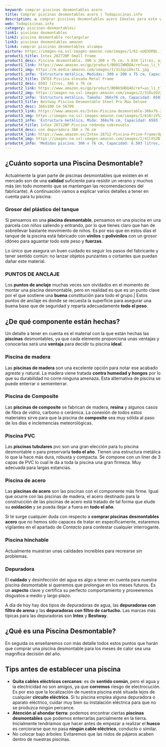 ```yaml
---
keyword: comprar piscinas desmontables acero
title: Comprar piscinas desmontables acero | Todopiscinas.info
description: 🏊 comprar piscinas desmontables acero Ideales para este verano 2021. Aquí puedes comprar comprar piscinas desmontables acero y comparar con otras similares. No dejes escapar comprar piscinas desmontables acero a un precio realmente tentador.
web: Todopiscinas.info
category: piscinas-desmontables/
link1: piscinas desmontables
link2: piscina desmontable rectangular
link3: piscinas desmontables amazon
link4: comprar piscinas desmontables alcampo
picture: https://images-na.ssl-images-amazon.com/images/I/61-uUQ3GR8L.jpg
product1_title: Intex 28272NP Small Frame
product1_desc: Piscina desmontable, 300 x 200 x 75 cm, 3.834 litros, azul
product1_link: https://www.amazon.es/gp/product/B001IWNDDA/ref=as_li_tl?ie=UTF8&camp=3638&creative=24630&creativeASIN=B001IWNDDA&linkCode=as2&tag=todopiscinas0e-21&linkId=25b9d647487c889cb6ef56ed63f50ca1
product1_img: https://m.media-amazon.com/images/I/31ZqsiEkctL.jpg
product1_info: 'Estructura metálica, Medidas: 300 x 200 x 75 cm, Capacidad: 3.834 litros, Para 6 personas (+ 6 años), Fácil montaje, Forma rectangular'
product2_title: INTEX Piscina elevada Metal Frame
product2_desc: 6503 litros, 366 x 76 cm
product2_link: https://www.amazon.es/gp/product/B0065HDQ4O/ref=as_li_tl?ie=UTF8&camp=3638&creative=24630&creativeASIN=B0065HDQ4O&linkCode=as2&tag=todopiscinas0e-21&linkId=ed2430e3ba564d3527ee103df33ed7b3
product2_img: https://images-na.ssl-images-amazon.com/images/I/31Ou2GV2SAL.jpg
product2_info: 'Estructura metálica, Tamaño: 366x76 cm, Capacidad: 6503 litros, Forma circular, De 4 a 7 personas (+6 años)'
product3_title: Bestway Piscina Desmontable Steel Pro Max Deluxe
product3_desc: 366x100 Cm 56709
product3_link: https://www.amazon.es/Intex-Piscina-desmontable-366x76-28210NP/dp/B0065HDQ4O?__mk_es_ES=%C3%85M%C3%85%C5%BD%C3%95%C3%91&crid=25UQGV9HG2INI&dchild=1&keywords=piscinas+desmontables&qid=1615854176&sprefix=piscinas+dem%2Caps%2C201&sr=8-5&linkCode=ll1&tag=todopiscinas0e-21&linkId=34f200977c6cbaab1f3f4d9ac0e64755&language=es_ES&ref_=as_li_ss_tl
product3_img: https://images-na.ssl-images-amazon.com/images/I/616riV%2BiY3L.jpg
product3_info: 'Estructura metálica, Mide: 366x76 cm, Capacidad: 6503 litros, De 4 a 7 personas mayores de 6 años, Forma circular, Tecnología Super-Tough'
product4_title: Intex 26712NP Piscina redonda sobresuelo
product4_desc: con depuradora 366 x 76 cm
product4_link: https://www.amazon.es/Intex-26712-Piscina-Prism-Frame/dp/B07FB823GL?__mk_es_ES=%C3%85M%C3%85%C5%BD%C3%95%C3%91&dchild=1&keywords=piscinas+desmontables+con+depuradora&qid=1615936418&sr=8-5&linkCode=ll1&tag=todopiscinas0e-21&linkId=d98699de7830cd471766fa1daa36de34&language=es_ES&ref_=as_li_ss_tl
product4_img: https://images-na.ssl-images-amazon.com/images/I/41lX%2B-YpibL.jpg
product4_info: 'Medidas piscina: 366 x 76 cm, Capacidad: 6.503 litros, Incluye depuradora de cartucha A, Lona resistente triple capa'
---
```




## ¿Cuánto soporta una Piscina Desmontable?

Actualmente la gran parte de piscinas desmontables que existen en el mercado son de una **calidad** suficiente para resistir un verano y muchos más (en todo momento que se mantengan las recomendaciones del fabricante). A continuación vamos a explicar varios detalles a tener en cuenta para tu piscina:


### Grosor del plástico del tanque

Si pensamos en una **piscina desmontable**, pensamos en una piscina en una parcela con niños saliendo y entrando, por lo que tienes claro que han de sobrellevar bastante movimiento de niños. Es por eso que en estos días el tanque de la piscina está fabricado con **vinilos** o **polivinilos** con un grosor idóneo para aguantar todo este peso y **fuerzas**.

Lo único que asegura un	 buen cuidado es seguir los pasos del fabricante y tener sentido común: no lanzar objetos punzantes o cortantes que puedan dañar este material.


### PUNTOS DE ANCLAJE

Los **puntos de anclaje** muchas veces son olvidados en el momento de montar una piscina desmontable, pero en realidad es que es un punto clave por el que sostiene una **buena** constitución para todo el grupo.| Estos puntos de anclaje es donde se recuesta la superficie para asegurar una buena base que de seguridad y reparta adecuadamente **todo el peso**.

<external-banner></external-banner>



## ¿De qué componente están hechas?

Un detalle a tener en cuenta es el material con la que están hechas las **piscinas** desmontables, ya que cada elemento proporciona unas ventajas y conocerlas  será una **ventaja** para decidir tu piscina **ideal**.


### Piscina de madera

Las **piscinas de madera** son una excelente opción para notar ese acabado agreste y natural. La madera viene tratada **contra humedad y hongos** por lo que su durabilidad no corre ninguna amenaza. Esta alternativa de piscina se puede enterrar o semienterrar.


### Piscina de Composite

Las **piscinas de composite** se fabrican de madera, **resina** y algunos casos de fibra de vidrio, carbono o cerámica. La conexión de todos estos materiales sirve para que la piscina de **composite** sea muy sólida al paso de los días e inclemencias meteorológicas.


### Piscina  PVC

Las **piscinas tubulares** pvc son una gran elección para tu piscina desmontable o para preservarla **todo el año**. Tienen una estructura metálica lo que la hace más dura, robusta y compacta. Se compone con un liner de 3 capas de PVC lo cual le da a toda la piscina una gran firmeza. Muy adecuada para largas estancias.


### Piscina de acero

Las **piscinas de acero** son las piscinas con el componente más firme. Igual que ocurre con las piscinas de madera, el acero destinado para la construcción de las piscinas de acero está tratado de tal forma que elude su **oxidación** y se pueda dejar a fuera en **todo el año**.

Si te surge cualquier duda con respecto a **comprar piscinas desmontables acero** que no hemos sido capaces de tratar en específicamente, estaremos vigilantes en el apartado de _Contacto_ para contestar cualquier interrogante.


### Piscina hinchable

 Actualmente muestran unas calidades increíbles para recrearse sin problemas.

<brand-panel :title=product1_title :desc=product1_desc :img=product1_img :link=product1_link></brand-panel>


### Depuradora

El **cuidado** y desinfección del agua es algo a tener en cuenta para nuestra piscina desmontable si queremos que prolongue en los meses futuros. Es un **aspecto** clave y certifica su perfecto comportamiento y proveeremos disgustos a medio y largo plazo.

A día de hoy hay dos tipos de depuradoras de agua, las **depuradoras con filtro de arena** y  las **depuradoras** **con filtro de cartucho.** Las marcas más típicas para las depuradoras son **Intex** y **Bestway**.
## ¿Qué es una Piscina Desmontable?



En seguida os enseñaremos con más detalle todos estos puntos que harán que comprar una piscina desmontable para los meses de calor sea una magnífica decisión del año.


## Tips antes de establecer una piscina



*   **Quita cables eléctricos cercanos**: es de **sentido común**, pero el agua y la electricidad no son amigos, ya que **corremos** riesgo de electrocución. Es por eso que la localización de nuestra piscina esté situada lejos de cualquier **circuito eléctrico**. Si tu piscina emplea alguna depuradora o aparato eléctrico, cuidar muy bien su instalación eléctrica para que no se produzca ningún percance.
*   **Atención al ahondar tierra:** podemos encontrar ciertas **piscinas desmontables** que podemos enterrarlas parcialmente en la tierra. Inicialmente tendríamos que hacer antes de empezar a realizar el **hueco** es cerciorarse que no pasa **ningún cable eléctrico**, conducto o similar.
*   No colocar bajo árboles: Evitaremos que las nidos de pájaros acaben dentro de nuestras piscinas.

<stats-list :link1=link1 :link2=link2 :link3=link3 :link4=link4 :category=category></stats-list>